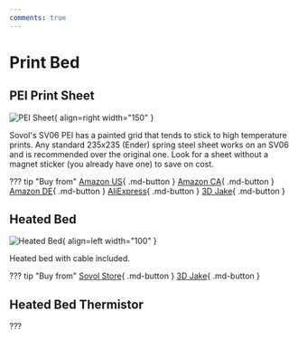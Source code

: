 ```yaml
---
comments: true
---
```


# Print Bed

## PEI Print Sheet

![PEI Sheet](/images/pei_sheet.webp){ align=right width="150"  }

Sovol's SV06 PEI has a painted grid that tends to stick to high temperature prints. Any standard 235x235 (Ender) spring steel sheet works on an SV06 and is recommended over the original one. Look for a sheet without a magnet sticker (you already have one) to save on cost.

??? tip "Buy from"
    [Amazon US](https://www.amazon.com/dp/B0B71NVLXP?&linkCode=ll1&tag=blakadders-20&linkId=e76862eddb0e2cd36800095bf097ce77&language=en_US&ref_=as_li_ss_tl){ .md-button }
    [Amazon CA](https://www.amazon.ca/VOXELAB-Magnetic-Flexible-Aquila-Printer/dp/B09Y1R3N46?keywords=pei%2Bsheet&qid=1681063151&sr=8-3&th=1&linkCode=ll1&tag=tasmotatemp03-20&linkId=02ebf3b1379c693c727b895ced2cb0c1&language=en_CA&ref_=as_li_ss_tl){ .md-button }
    [Amazon DE](https://www.amazon.de/dp/B09J4TG9JY?_encoding=UTF8&psc=1&linkCode=ll1&tag=blakadders-20&linkId=67ba2fadb9d13f977b85d188bab85c33&language=en_GB&ref_=as_li_ss_tl){ .md-button }
    [AliExpress](https://www.aliexpress.com/item/1005004992757753.html?aff_fcid=a55a184cf61a4e0d8fbf9838e03516fb-1681063039824-00995-_DFXOXfb&tt=CPS_NORMAL&aff_fsk=_DFXOXfb&aff_platform=shareComponent-detail&sk=_DFXOXfb&aff_trace_key=a55a184cf61a4e0d8fbf9838e03516fb-1681063039824-00995-_DFXOXfb&terminal_id=3f8c776975fd455ba956809c02d71a91&afSmartRedirect=y){ .md-button }
    [3D Jake](https://www.awin1.com/cread.php?awinmid=21809&awinaffid=930253&ued=https%3A%2F%2Fwww.3djake.com%2F3djake%2Fflexplate-system-with-nano-coating){ .md-button }

## Heated Bed

![Heated Bed](/images/heated_bed.webp){ align=left width="100" }

Heated bed with cable included.

??? tip "Buy from"
    [Sovol Store](https://sovol3d.com/collections/sv06-replacement/products/hotbed-kits-for-sv06-3d-printer?sca_ref=3309524.Vd4MGn0pGL&sca_source=base){ .md-button }
    [3D Jake](https://www.awin1.com/cread.php?awinmid=21809&awinaffid=930253&ued=https%3A%2F%2Fsovol3d.com%2Fcollections%2Fsv06-replacement%2Fproducts%2Fhotbed-kits-for-sv06-3d-printer){ .md-button }

## Heated Bed Thermistor

???